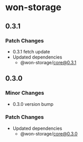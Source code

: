 # won-storage

## 0.3.1

### Patch Changes

- 0.3.1 fetch update
- Updated dependencies
  - @won-storage/core@0.3.1

## 0.3.0

### Minor Changes

- 0.3.0 version bump

### Patch Changes

- Updated dependencies
  - @won-storage/core@0.3.0
